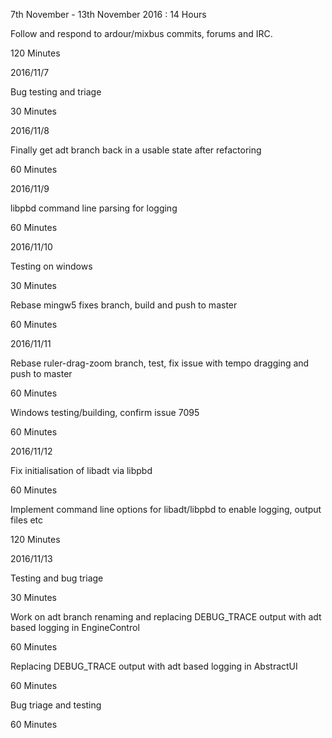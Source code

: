 7th November - 13th November 2016 : 14 Hours

Follow and respond to ardour/mixbus commits, forums and IRC.

120 Minutes

2016/11/7

Bug testing and triage

30 Minutes

2016/11/8

Finally get adt branch back in a usable state after refactoring

60 Minutes

2016/11/9

libpbd command line parsing for logging

60 Minutes

2016/11/10

Testing on windows

30 Minutes

Rebase mingw5 fixes branch, build and push to master

60 Minutes

2016/11/11

Rebase ruler-drag-zoom branch, test, fix issue with tempo dragging and push to
master

60 Minutes

Windows testing/building, confirm issue 7095

60 Minutes

2016/11/12

Fix initialisation of libadt via libpbd

60 Minutes

Implement command line options for libadt/libpbd to enable logging, output
files etc

120 Minutes

2016/11/13

Testing and bug triage

30 Minutes

Work on adt branch renaming and replacing DEBUG_TRACE output with adt based
logging in EngineControl

60 Minutes

Replacing DEBUG_TRACE output with adt based logging in AbstractUI

60 Minutes

Bug triage and testing

60 Minutes
